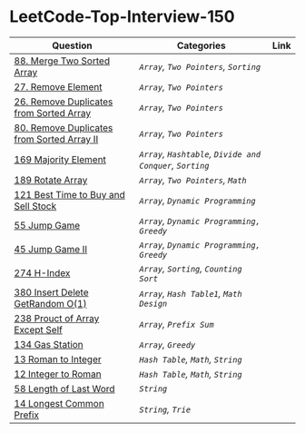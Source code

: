 # LeetCode-Top-Interview-150

|    Question    |          Categories           |           Link              |
|----------------|-------------------------------|-----------------------------|
|<a href="https://github.com/muhammedsamal/LeetCode-Top-Interview-150/tree/main/Array%5CString/88%20Merge%20Sorted%20Array">88. Merge Two Sorted Array</a>|*`Array`, `Two Pointers`, `Sorting`*           |           |
|<a href="https://github.com/muhammedsamal/LeetCode-Top-Interview-150/tree/main/Array%5CString/27%20Remove%20Element">27. Remove Element </a>         |*`Array`, `Two Pointers`*            |           |
|<a href="https://github.com/muhammedsamal/LeetCode-Top-Interview-150/tree/main/Array%5CString/26%20Remove%20Duplicates%20from%20Sorted%20Array">26. Remove Duplicates from Sorted Array </a>         |*`Array`, `Two Pointers`*            |           |
|<a href="https://github.com/muhammedsamal/LeetCode-Top-Interview-150/tree/main/Array%5CString/80%20Remove%20Duplicates%20From%20Sorted%20Array%20II">80. Remove Duplicates from Sorted Array II</a>         |*`Array`, `Two Pointers`*            |           |
|<a href="https://github.com/muhammedsamal/LeetCode-Top-Interview-150/tree/main/Array%5CString/169%20Majority%20Element">169 Majority Element </a>         |*`Array`, `Hashtable`, `Divide and Conquer`, `Sorting`*            |           |
|<a href="https://github.com/muhammedsamal/LeetCode-Top-Interview-150/tree/main/Array%5CString/189%20Rotate%20Array">189 Rotate Array </a>         |*`Array`, `Two Pointers`, `Math`*            |           |
|<a href="https://github.com/muhammedsamal/LeetCode-Top-Interview-150/tree/main/Array%5CString/121%20Best%20Time%20to%20Buy%20and%20Sell%20Stock">121 Best Time to Buy and Sell Stock </a>         |*`Array`, `Dynamic Programming`*            |           |
|<a href="https://github.com/muhammedsamal/LeetCode-Top-Interview-150/tree/main/Array%5CString/55%20Jump%20Game">55 Jump Game </a>         |*`Array`, `Dynamic Programming, Greedy`*            |           |
|<a href="https://github.com/muhammedsamal/LeetCode-Top-Interview-150/tree/main/Array%5CString/45%20Jump%20Game%20II">45 Jump Game II </a>         |*`Array`, `Dynamic Programming, Greedy`*            |           |
|<a href="https://github.com/muhammedsamal/LeetCode-Top-Interview-150/tree/main/Array%5CString/274%20H-Index">274 H-Index </a>         |*`Array`, `Sorting`, `Counting Sort`*            |           |
|<a href="https://github.com/muhammedsamal/LeetCode-Top-Interview-150/tree/main/Array%5CString/380%20Insert%20Delete%20GetRandom%20O(1)">380 Insert Delete GetRandom O(1) </a>         |*`Array`, `Hash Table1`, `Math` `Design`*            |           |
|<a href="https://github.com/muhammedsamal/LeetCode-Top-Interview-150/tree/main/Array%5CString/238%20Product%20of%20Array%20Except%20Self">238 Prouct of Array Except Self </a>         |*`Array`, `Prefix Sum`*            |           |
|<a href="https://github.com/muhammedsamal/LeetCode-Top-Interview-150/tree/main/Array%5CString/134%20Gas%20Station">134 Gas Station </a>         |*`Array`, `Greedy`*            |           |
|<a href="https://github.com/muhammedsamal/LeetCode-Top-Interview-150/tree/main/Array%5CString/13%20Roman%20to%20Integer">13 Roman to Integer </a>         |*`Hash Table`, `Math`, `String`*            |           |
|<a href="https://github.com/muhammedsamal/LeetCode-Top-Interview-150/tree/main/Array%5CString/12%20Integer%20to%20Roman">12 Integer to Roman </a>         |*`Hash Table`, `Math`, `String`*            |           |
|<a href="https://github.com/muhammedsamal/LeetCode-Top-Interview-150/tree/main/Array%5CString/58%20Length%20of%20the%20Last%20Word">58 Length of Last Word </a>         |*`String`*            |           |
|<a href="https://github.com/muhammedsamal/LeetCode-Top-Interview-150/tree/main/Array%5CString/14%20Longest%20Common%20Prefix">14 Longest Common Prefix </a>         |*`String`, `Trie`*            |           |